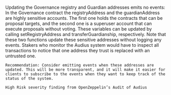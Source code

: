 Updating the Governance registry and Guardian addresses emits no events: In the Governance contract the registryAddress and the guardianAddress are highly sensitive accounts. The first one holds the contracts that can be proposal targets, and the second one is a superuser account that can execute proposals without voting. These variables can be updated by calling setRegistryAddress and transferGuardianship, respectively. Note that these two functions update these sensitive addresses without logging any events. Stakers who monitor the Audius system would have to inspect all transactions to notice that one address they trust is replaced with an untrusted one.

    Recommendation: Consider emitting events when these addresses are updated. This will be more transparent, and it will make it easier for clients to subscribe to the events when they want to keep track of the status of the system.

    High Risk severity finding from OpenZeppelin’s Audit of Audius